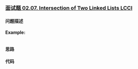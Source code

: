 ### [面试题 02.07. Intersection of Two Linked Lists LCCI](https://leetcode-cn.com/problems/miao/)

#### 问题描述


**Example:**
```python

```

#### 思路

#### 代码

```python

```